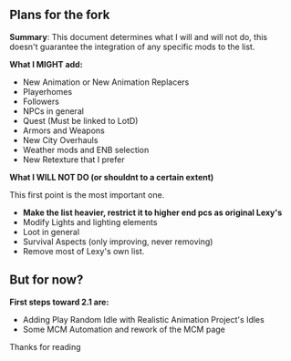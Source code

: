 ## Plans for the fork

**Summary**: This document determines what I will and will not do, this doesn't guarantee the integration of any specific mods to the list.

**What I MIGHT add:**

 - New Animation or New Animation Replacers
 - Playerhomes
 - Followers
 - NPCs in general
 - Quest (Must be linked to LotD)
 - Armors and Weapons 
 - New City Overhauls
 - Weather mods and ENB selection
 - New Retexture that I prefer

**What I WILL NOT DO (or shouldnt to a certain extent)**

  This first point is the most important one.
  
 - **Make the list heavier, restrict it to higher end pcs as original Lexy's**
 - Modify Lights and lighting elements
 - Loot in general
 - Survival Aspects (only improving, never removing)
 - Remove most of Lexy's own list.

## But for now?

  **First steps toward 2.1 are:**
  
 - Adding Play Random Idle with Realistic Animation Project's Idles
 - Some MCM Automation and rework of the MCM page


  Thanks for reading 
